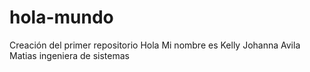 # hola-mundo
Creación del primer repositorio
Hola
Mi nombre es Kelly Johanna Avila Matias ingeniera de sistemas
